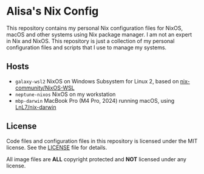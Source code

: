 # Alisa's Nix Config

This repository contains my personal Nix configuration files for NixOS, macOS and other systems using Nix package manager. I am not an expert in Nix and NixOS. This repository is just a collection of my personal configuration files and scripts that I use to manage my systems.

## Hosts

- `galaxy-wsl2` NixOS on Windows Subsystem for Linux 2, based on [nix-community/NixOS-WSL](https://github.com/nix-community/NixOS-WSL)
- `neptune-nixos` NixOS on my workstation
- `mbp-darwin` MacBook Pro (M4 Pro, 2024) running macOS, using [LnL7/nix-darwin](https://github.com/LnL7/nix-darwin)

## License

Code files and configuration files in this repository is licensed under the MIT license. See the [LICENSE](LICENSE) file for details.

All image files are **ALL** copyright protected and **NOT** licensed under any license.
